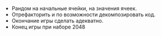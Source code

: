- Рандом на начальные ячейки, на значения ячеек.
- Отрефакторить и по возможности декомпозировать код.
- Окончание игры сделать адекватно.
- Конец игры при наборе 2048
